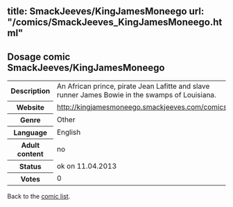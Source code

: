 title: SmackJeeves/KingJamesMoneego
url: "/comics/SmackJeeves_KingJamesMoneego.html"
---
Dosage comic SmackJeeves/KingJamesMoneego
-----------------------------------------

<table class="comicinfo">
<tr>
<th>Description</th><td>An African prince, pirate Jean Lafitte and slave runner James Bowie in the swamps of Louisiana.</td>
</tr>
<tr>
<th>Website</th><td><a href="http://kingjamesmoneego.smackjeeves.com/comics/">http://kingjamesmoneego.smackjeeves.com/comics/</a></td>
</tr>
<tr>
<th>Genre</th><td>Other</td>
</tr>
<tr>
<th>Language</th><td>English</td>
</tr>
<tr>
<th>Adult content</th><td>no</td>
</tr>
<tr>
<th>Status</th><td>ok on 11.04.2013</td>
</tr>
<tr>
<th>Votes</th><td>0</div></td>
</tr>
</table>

Back to the [comic list](../comic-index.html).
